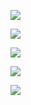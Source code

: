 

![](https://github.com/MouMangTai/Wechat-Wedding-Program/blob/1.0.0/imgs/TIM%E6%88%AA%E5%9B%BE20190527154400.jpg?raw=true)

![](https://github.com/MouMangTai/Wechat-Wedding-Program/blob/1.0.0/imgs/TIM%E6%88%AA%E5%9B%BE20190527154408.jpg?raw=true)



![](https://github.com/MouMangTai/Wechat-Wedding-Program/blob/1.0.0/imgs/TIM%E6%88%AA%E5%9B%BE20190527154421.jpg?raw=true)

![](https://github.com/MouMangTai/Wechat-Wedding-Program/blob/1.0.0/imgs/TIM%E6%88%AA%E5%9B%BE20190527154437.jpg?raw=true)

![](https://github.com/MouMangTai/Wechat-Wedding-Program/blob/1.0.0/imgs/TIM%E6%88%AA%E5%9B%BE20190527154445.jpg?raw=true)

